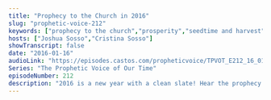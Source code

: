 ```yaml
---
title: "Prophecy to the Church in 2016"
slug: "prophetic-voice-212"
keywords: ["prophecy to the church","prosperity","seedtime and harvest","living in the supernatural","united states","texas"]
hosts: ["Joshua Sosso","Cristina Sosso"]
showTranscript: false
date: "2016-01-16"
audioLink: "https://episodes.castos.com/propheticvoice/TPVOT_E212_16_01_16-17_Prophecy_to_the_Church.mp3"
Series: "The Prophetic Voice of Our Time"
episodeNumber: 212
description: "2016 is a new year with a clean slate! Hear the prophecy to the Church. For His glory, our benefit, and the benefit of His people, we are going to look good, feel good, live good, be good, and do good."
---
```

